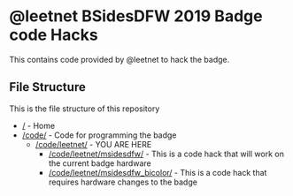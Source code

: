 # @leetnet BSidesDFW 2019 Badge code Hacks

This contains code provided by @leetnet to hack the badge.

## File Structure

This is the file structure of this repository

* [/](/README.md) - Home
* [/code/](/code/) - Code for programming the badge
  * [/code/leetnet/](/code/leetnet/) - YOU ARE HERE
    * [/code/leetnet/msidesdfw/](/code/leetnet/msidesdfw/) - This is a code hack that will work on the current badge hardware
    * [/code/leetnet/msidesdfw_bicolor/](/code/leetnet/msidesdfw_bicolor/) - This is a code hack that requires hardware changes to the badge
